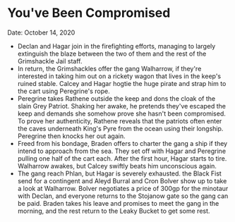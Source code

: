 # You've Been Compromised

Date: October 14, 2020

- Declan and Hagar join in the firefighting efforts, managing to largely extinguish the blaze between the two of them and the rest of the Grimshackle Jail staff.
- In return, the Grimshackles offer the gang Walharrow, if they're interested in taking him out on a rickety wagon that lives in the keep's ruined stable. Calcey and Hagar hogtie the huge pirate and strap him to the cart using Peregrine's rope.
- Peregrine takes Rathene outside the keep and dons the cloak of the slain Grey Patriot. Shaking her awake, he pretends they've escaped the keep and demands she somehow prove she hasn't been compromised. To prove her authenticity, Rathene reveals that the patriots often enter the caves underneath King's Pyre from the ocean using their longship. Peregrine then knocks her out again.
- Freed from his bondage, Braden offers to charter the gang a ship if they intend to approach from the sea. They set off with Hagar and Peregrine pulling one half of the cart each. After the first hour, Hagar starts to tire. Walharrow awakes, but Calcey swiftly beats him unconscious again.
- The gang reach Phlan, but Hagar is severely exhausted. the Black Fist send for a contingent and Aleyd Burral and Cron Bolver show up to take a look at Walharrow. Bolver negotiates a price of 300gp for the minotaur with Declan, and everyone returns to the Stojanow gate so the gang can be paid. Braden takes his leave and promises to meet the gang in the morning, and the rest return to the Leaky Bucket to get some rest.